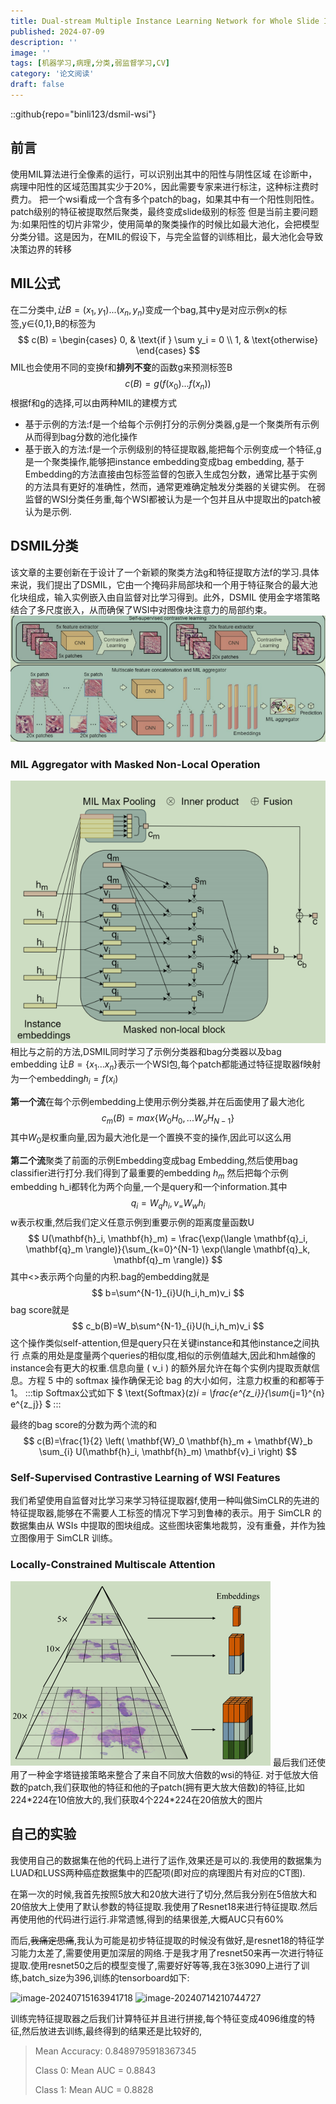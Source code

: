 ```yaml
---
title: Dual-stream Multiple Instance Learning Network for Whole Slide Image Classification with Self-supervised Contrastive Learning
published: 2024-07-09
description: ''
image: ''
tags: [机器学习,病理,分类,弱监督学习,CV]
category: '论文阅读'
draft: false 
---
```

::github{repo="binli123/dsmil-wsi"}

## 前言

使用MIL算法进行全像素的运行，可以识别出其中的阳性与阴性区域
在诊断中，病理中阳性的区域范围其实少于20%，因此需要专家来进行标注，这种标注费时费力。
把一个wsi看成一个含有多个patch的bag，如果其中有一个阳性则阳性。patch级别的特征被提取然后聚类，最终变成slide级别的标签
但是当前主要问题为:如果阳性的切片非常少，使用简单的聚类操作的时候比如最大池化，会把模型分类分错。这是因为，在MIL的假设下，与完全监督的训练相比，最大池化会导致决策边界的转移

## MIL公式

在二分类中,$让B={(x_1,y_1)...(x_n,y_n)}$变成一个bag,其中y是对应示例x的标签,y∈{0,1},B的标签为
$$
c(B) = \begin{cases}
0, & \text{if } \sum y_i = 0 \\
1, & \text{otherwise}
\end{cases}
$$
MIL也会使用不同的变换f和**排列不变**的函数g来预测标签B
$$
c(B)=g(f(x_0)...f(x_n))
$$
根据f和g的选择,可以由两种MIL的建模方式

- 基于示例的方法:f是一个给每个示例打分的示例分类器,g是一个聚类所有示例从而得到bag分数的池化操作
- 基于嵌入的方法:f是一个示例级别的特征提取器,能把每个示例变成一个特征,g是一个聚类操作,能够把instance embedding变成bag embedding,
基于Embedding的方法直接由包标签监督的包嵌入生成包分数，通常比基于实例的方法具有更好的准确性，然而，通常更难确定触发分类器的关键实例。
在弱监督的WSI分类任务重,每个WSI都被认为是一个包并且从中提取出的patch被认为是示例.

## DSMIL分类

该文章的主要创新在于设计了一个新颖的聚类方法g和特征提取方法f的学习.具体来说，我们提出了DSMIL，它由一个掩码非局部块和一个用于特征聚合的最大池化块组成，输入实例嵌入由自监督对比学习得到。此外，DSMIL 使用金字塔策略结合了多尺度嵌入，从而确保了WSI中对图像块注意力的局部约束。
![模型结构](attachments/模型结构.png)

### MIL Aggregator with Masked Non-Local Operation

![双流架构](attachments/双流架构示意.png)
相比与之前的方法,DSMIL同时学习了示例分类器和bag分类器以及bag embedding
让$B=\{x_1...x_n\}$表示一个WSI包,每个patch都能通过特征提取器f映射为一个embedding$h_i=f(x_i)$

**第一个流**在每个示例embedding上使用示例分类器,并在后面使用了最大池化
$$
c_m(B)=max\{W_0H_0,...W_oH_{N-1}\}
$$
其中$W_0$是权重向量,因为最大池化是一个置换不变的操作,因此可以这么用

**第二个流**聚类了前面的示例Embedding变成bag Embedding,然后使用bag classifier进行打分.我们得到了最重要的embedding $h_m$ 然后把每个示例embedding h_i都转化为两个向量,一个是query和一个information.其中
$$
q_i=W_qh_i,v_=W_wh_i
$$
w表示权重,然后我们定义任意示例到重要示例的距离度量函数U
$$
U(\mathbf{h}_i, \mathbf{h}_m) = \frac{\exp(\langle \mathbf{q}_i, \mathbf{q}_m \rangle)}{\sum_{k=0}^{N-1} \exp(\langle \mathbf{q}_k, \mathbf{q}_m \rangle)}
$$
其中<>表示两个向量的内积.bag的embedding就是
$$
b=\sum^{N-1}_{i}U(h_i,h_m)v_i
$$
bag score就是
$$
c_b(B)=W_b\sum^{N-1}_{i}U(h_i,h_m)v_i
$$
这个操作类似self-attention,但是query只在关键instance和其他instance之间执行
点乘的用处是度量两个queries的相似度,相似的示例值越大,因此和hm越像的instance会有更大的权重.信息向量 \( v_i \) 的额外层允许在每个实例内提取贡献信息。方程 5 中的 softmax 操作确保无论 bag 的大小如何，注意力权重的和都等于 1。
:::tip
Softmax公式如下
$
\text{Softmax}(z)_i = \frac{e^{z_i}}{\sum_{j=1}^{n} e^{z_j}}
$
:::

最终的bag score的分数为两个流的和
$$
c(B)=\frac{1}{2} \left( \mathbf{W}_0 \mathbf{h}_m + \mathbf{W}_b \sum_{i} U(\mathbf{h}_i, \mathbf{h}_m) \mathbf{v}_i \right)
$$

### Self-Supervised Contrastive Learning of WSI Features

我们希望使用自监督对比学习来学习特征提取器f,使用一种叫做SimCLR的先进的特征提取器,能够在不需要人工标签的情况下学习到鲁棒的表示。用于 SimCLR 的数据集由从 WSIs 中提取的图块组成。这些图块密集地裁剪，没有重叠，并作为独立图像用于 SimCLR 训练。

### Locally-Constrained Multiscale Attention

![金字塔策略](./attachments//金字塔.png)
最后我们还使用了一种金字塔链接策略来整合了来自不同放大倍数的wsi的特征.
对于低放大倍数的patch,我们获取他的特征和他的子patch(拥有更大放大倍数)的特征,比如224\*224在10倍放大的,我们获取4个224\*224在20倍放大的图片

## 自己的实验

我使用自己的数据集在他的代码上进行了运作,效果还是可以的.我使用的数据集为LUAD和LUSS两种癌症数据集中的匹配项(即对应的病理图片有对应的CT图).

在第一次的时候,我首先按照5放大和20放大进行了切分,然后我分别在5倍放大和20倍放大上使用了默认参数的特征提取.我使用了Resnet18来进行特征提取.然后再使用他的代码进行运行.非常遗憾,得到的结果很差,大概AUC只有60%

而后,~~我痛定思痛~~,我认为可能是初步特征提取的时候没有做好,是resnet18的特征学习能力太差了,需要使用更加深层的网络.于是我才用了resnet50来再一次进行特征提取.使用resnet50之后的模型变慢了,需要好好等等,我在3张3090上进行了训练,batch_size为396,训练的tensorboard如下:

<img src="https://p.ipic.vip/vpyitj.png" alt="image-20240715163941718" width="400" height="400">

<img src="https://p.ipic.vip/ze8f36.png" alt="image-20240714210744727" width="400" height="400">

训练完特征提取器之后我们计算特征并且进行拼接,每个特征变成4096维度的特征,然后放进去训练,最终得到的结果还是比较好的,

> Mean Accuracy: 0.8489795918367345
> 
> Class 0: Mean AUC = 0.8843
> 
> Class 1: Mean AUC = 0.8828